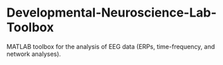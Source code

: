 # Developmental-Neuroscience-Lab-Toolbox
MATLAB toolbox for the analysis of EEG data (ERPs, time-frequency, and network analyses).
